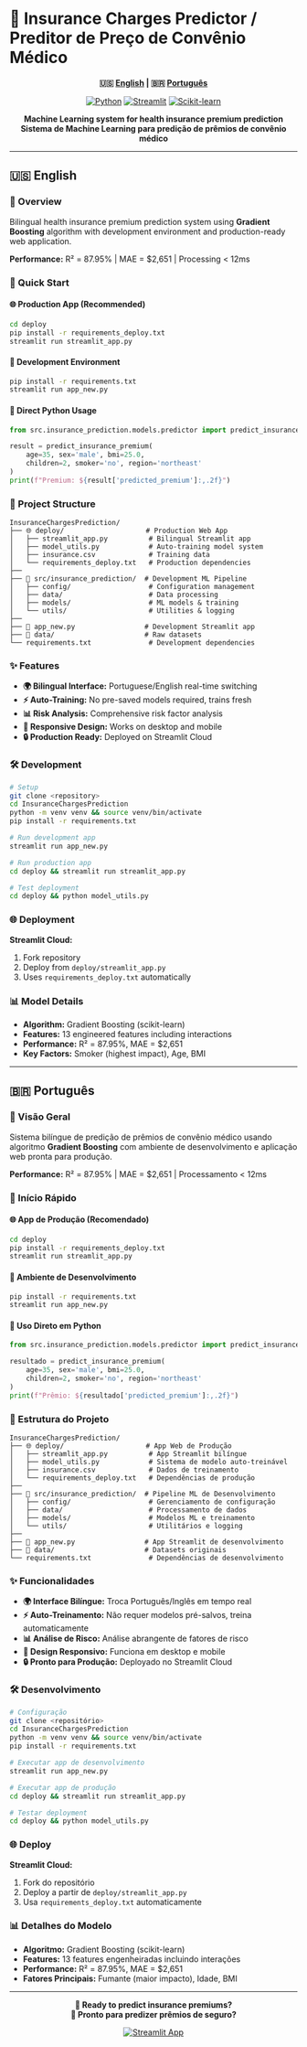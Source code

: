 # 🏥 Insurance Charges Predictor / Preditor de Preço de Convênio Médico

<div align="center">

**🇺🇸 [English](#-english) | 🇧🇷 [Português](#-português)**

[![Python](https://img.shields.io/badge/Python-3.8%2B-blue?style=for-the-badge&logo=python)](https://python.org)
[![Streamlit](https://img.shields.io/badge/Streamlit-1.28%2B-red?style=for-the-badge&logo=streamlit)](https://streamlit.io)
[![Scikit-learn](https://img.shields.io/badge/Scikit--learn-1.5%2B-orange?style=for-the-badge&logo=scikit-learn)](https://scikit-learn.org)

**Machine Learning system for health insurance premium prediction**  
**Sistema de Machine Learning para predição de prêmios de convênio médico**

</div>

---

## 🇺🇸 English

### 🎯 Overview

Bilingual health insurance premium prediction system using **Gradient Boosting** algorithm with development environment and production-ready web application.

**Performance:** R² = 87.95% | MAE = $2,651 | Processing < 12ms

### 🚀 Quick Start

#### 🌐 Production App (Recommended)
```bash
cd deploy
pip install -r requirements_deploy.txt
streamlit run streamlit_app.py
```

#### 🔬 Development Environment
```bash
pip install -r requirements.txt
streamlit run app_new.py
```

#### 🐍 Direct Python Usage
```python
from src.insurance_prediction.models.predictor import predict_insurance_premium

result = predict_insurance_premium(
    age=35, sex='male', bmi=25.0, 
    children=2, smoker='no', region='northeast'
)
print(f"Premium: ${result['predicted_premium']:,.2f}")
```

### 📁 Project Structure

```
InsuranceChargesPrediction/
├── 🌐 deploy/                    # Production Web App
│   ├── streamlit_app.py          # Bilingual Streamlit app
│   ├── model_utils.py            # Auto-training model system
│   ├── insurance.csv             # Training data
│   └── requirements_deploy.txt   # Production dependencies
├── 
├── 🔬 src/insurance_prediction/  # Development ML Pipeline
│   ├── config/                   # Configuration management
│   ├── data/                     # Data processing
│   ├── models/                   # ML models & training
│   └── utils/                    # Utilities & logging
├── 
├── 📱 app_new.py                 # Development Streamlit app
├── 📁 data/                      # Raw datasets
└── requirements.txt              # Development dependencies
```

### ✨ Features

- **🌍 Bilingual Interface:** Portuguese/English real-time switching
- **⚡ Auto-Training:** No pre-saved models required, trains fresh
- **📊 Risk Analysis:** Comprehensive risk factor analysis
- **📱 Responsive Design:** Works on desktop and mobile
- **🔒 Production Ready:** Deployed on Streamlit Cloud

### 🛠️ Development

```bash
# Setup
git clone <repository>
cd InsuranceChargesPrediction
python -m venv venv && source venv/bin/activate
pip install -r requirements.txt

# Run development app
streamlit run app_new.py

# Run production app
cd deploy && streamlit run streamlit_app.py

# Test deployment
cd deploy && python model_utils.py
```

### 🌐 Deployment

**Streamlit Cloud:**
1. Fork repository
2. Deploy from `deploy/streamlit_app.py`
3. Uses `requirements_deploy.txt` automatically

### 📊 Model Details

- **Algorithm:** Gradient Boosting (scikit-learn)
- **Features:** 13 engineered features including interactions
- **Performance:** R² = 87.95%, MAE = $2,651
- **Key Factors:** Smoker (highest impact), Age, BMI

---

## 🇧🇷 Português

### 🎯 Visão Geral

Sistema bilíngue de predição de prêmios de convênio médico usando algoritmo **Gradient Boosting** com ambiente de desenvolvimento e aplicação web pronta para produção.

**Performance:** R² = 87.95% | MAE = $2,651 | Processamento < 12ms

### 🚀 Início Rápido

#### 🌐 App de Produção (Recomendado)
```bash
cd deploy
pip install -r requirements_deploy.txt
streamlit run streamlit_app.py
```

#### 🔬 Ambiente de Desenvolvimento
```bash
pip install -r requirements.txt
streamlit run app_new.py
```

#### 🐍 Uso Direto em Python
```python
from src.insurance_prediction.models.predictor import predict_insurance_premium

resultado = predict_insurance_premium(
    age=35, sex='male', bmi=25.0, 
    children=2, smoker='no', region='northeast'
)
print(f"Prêmio: ${resultado['predicted_premium']:,.2f}")
```

### 📁 Estrutura do Projeto

```
InsuranceChargesPrediction/
├── 🌐 deploy/                    # App Web de Produção
│   ├── streamlit_app.py          # App Streamlit bilíngue
│   ├── model_utils.py            # Sistema de modelo auto-treinável
│   ├── insurance.csv             # Dados de treinamento
│   └── requirements_deploy.txt   # Dependências de produção
├── 
├── 🔬 src/insurance_prediction/  # Pipeline ML de Desenvolvimento
│   ├── config/                   # Gerenciamento de configuração
│   ├── data/                     # Processamento de dados
│   ├── models/                   # Modelos ML e treinamento
│   └── utils/                    # Utilitários e logging
├── 
├── 📱 app_new.py                 # App Streamlit de desenvolvimento
├── 📁 data/                      # Datasets originais
└── requirements.txt              # Dependências de desenvolvimento
```

### ✨ Funcionalidades

- **🌍 Interface Bilíngue:** Troca Português/Inglês em tempo real
- **⚡ Auto-Treinamento:** Não requer modelos pré-salvos, treina automaticamente
- **📊 Análise de Risco:** Análise abrangente de fatores de risco
- **📱 Design Responsivo:** Funciona em desktop e mobile
- **🔒 Pronto para Produção:** Deployado no Streamlit Cloud

### 🛠️ Desenvolvimento

```bash
# Configuração
git clone <repositório>
cd InsuranceChargesPrediction
python -m venv venv && source venv/bin/activate
pip install -r requirements.txt

# Executar app de desenvolvimento
streamlit run app_new.py

# Executar app de produção
cd deploy && streamlit run streamlit_app.py

# Testar deployment
cd deploy && python model_utils.py
```

### 🌐 Deploy

**Streamlit Cloud:**
1. Fork do repositório
2. Deploy a partir de `deploy/streamlit_app.py`
3. Usa `requirements_deploy.txt` automaticamente

### 📊 Detalhes do Modelo

- **Algoritmo:** Gradient Boosting (scikit-learn)
- **Features:** 13 features engenheiradas incluindo interações
- **Performance:** R² = 87.95%, MAE = $2,651
- **Fatores Principais:** Fumante (maior impacto), Idade, BMI

---

<div align="center">

**🚀 Ready to predict insurance premiums?**  
**🚀 Pronto para predizer prêmios de seguro?**

[![Streamlit App](https://static.streamlit.io/badges/streamlit_badge_black_white.svg)](https://share.streamlit.io/)

</div>

